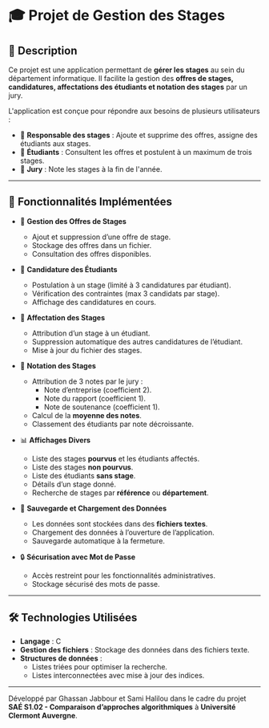 # 🎓 Projet de Gestion des Stages

## 📖 Description

Ce projet est une application permettant de **gérer les stages** au sein du département informatique. Il facilite la gestion des **offres de stages, candidatures, affectations des étudiants et notation des stages** par un jury.

L'application est conçue pour répondre aux besoins de plusieurs utilisateurs :
- 📌 **Responsable des stages** : Ajoute et supprime des offres, assigne des étudiants aux stages.
- 📌 **Étudiants** : Consultent les offres et postulent à un maximum de trois stages.
- 📌 **Jury** : Note les stages à la fin de l'année.

---

## 🎯 Fonctionnalités Implémentées

- 📂 **Gestion des Offres de Stages**
  - Ajout et suppression d’une offre de stage.
  - Stockage des offres dans un fichier.
  - Consultation des offres disponibles.

- 📝 **Candidature des Étudiants**
  - Postulation à un stage (limité à 3 candidatures par étudiant).
  - Vérification des contraintes (max 3 candidats par stage).
  - Affichage des candidatures en cours.

- 📌 **Affectation des Stages**
  - Attribution d’un stage à un étudiant.
  - Suppression automatique des autres candidatures de l’étudiant.
  - Mise à jour du fichier des stages.

- 🏅 **Notation des Stages**
  - Attribution de 3 notes par le jury :
    - Note d’entreprise (coefficient 2).
    - Note du rapport (coefficient 1).
    - Note de soutenance (coefficient 1).
  - Calcul de la **moyenne des notes**.
  - Classement des étudiants par note décroissante.

- 📊 **Affichages Divers**
  - Liste des stages **pourvus** et les étudiants affectés.
  - Liste des stages **non pourvus**.
  - Liste des étudiants **sans stage**.
  - Détails d’un stage donné.
  - Recherche de stages par **référence** ou **département**.

- 💾 **Sauvegarde et Chargement des Données**
  - Les données sont stockées dans des **fichiers textes**.
  - Chargement des données à l’ouverture de l’application.
  - Sauvegarde automatique à la fermeture.

- 🔒 **Sécurisation avec Mot de Passe**
  - Accès restreint pour les fonctionnalités administratives.
  - Stockage sécurisé des mots de passe.

---

## 🛠️ Technologies Utilisées

- **Langage** : C
- **Gestion des fichiers** : Stockage des données dans des fichiers texte.
- **Structures de données** :
  - Listes triées pour optimiser la recherche.
  - Listes interconnectées avec mise à jour des indices.

---

Développé par Ghassan Jabbour et Sami Halilou dans le cadre du projet **SAÉ S1.02 - Comparaison d’approches algorithmiques** à **Université Clermont Auvergne**.
